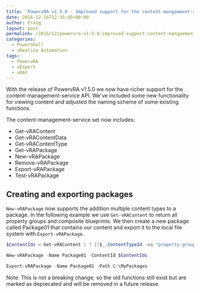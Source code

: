 ```yaml
---
title: 'PowervRA v1.5.0 - Improved support for the content-mangaement-service API'
date: 2016-12-16T12:35:45+00:00
author: Craig
layout: post
permalink: /2016/12/powervra-v1-5-0-improved-support-content-mangaement-service-api.html
categories:
  - PowerShell
  - vRealize Automation
tags:
  - PowervRA
  - vExpert
  - vRA7
---
```

With the release of PowervRA v1.5.0 we now have richer support for the content-management-service API. We've included some new functionality for viewing content and adjusted the naming scheme of some existing functions.

<!--more-->

The content-management-service set now includes:

* Get-vRAContent
* Get-vRAContentData
* Get-vRAContentType
* Get-vRAPackage
* New-vRAPackage
* Remove-vRAPackage
* Export-vRAPackage
* Test-vRAPackage

## Creating and exporting packages

`New-vRAPackage` now supports the addition multiple content types to a package. In the following example we use `Get-vRAContent` to return all property groups and composite blueprints. We then create a new package called Package01 that contains our content and export it to the local file system with `Export-vRAPackage`.

```PowerShell
$ContentIds = Get-vRAContent | ? {($_.ContentTypeId -eq "property-group") -or ($_.ContentTypeId -eq "composite-blueprint")} | Select-Object -ExpandProperty Id

New-vRAPackage -Name Package01 -ContentId $ContentIds

Export-vRAPackage -Name Package01 -Path C:\MyPackages
```

Note: This is not a breaking change, so the old functions still exist but are marked as deprecated and will be removed in a future release.
